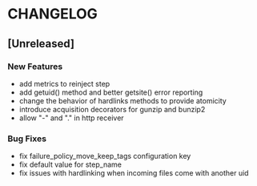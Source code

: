 # CHANGELOG


## [Unreleased]

### New Features
- add metrics to reinject step
- add getuid() method and better getsite() error reporting
- change the behavior of hardlinks methods to provide atomicity
- introduce acquisition decorators for gunzip and bunzip2
- allow "-" and "." in http receiver


### Bug Fixes
- fix failure_policy_move_keep_tags configuration key
- fix default value for step_name
- fix issues with hardlinking when incoming files come with another uid






